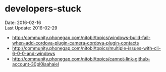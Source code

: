 # developers-stuck #
Date: 2016-02-16 <br>
Last Update: 2016-02-29


- http://community.phonegap.com/nitobi/topics/windows-build-fail-when-add-cordova-plugin-camera-cordova-plugin-contacts
- http://community.phonegap.com/nitobi/topics/multiple-issues-with-cli-6-0-0-and-windows 
- http://community.phonegap.com/nitobi/topics/cannot-link-github-account-30pl0iaahaiel

